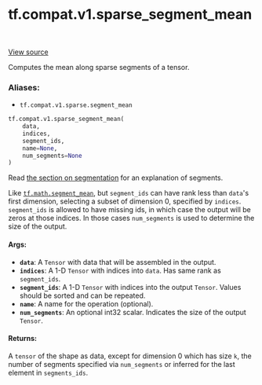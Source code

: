 <div itemscope itemtype="http://developers.google.com/ReferenceObject">
<meta itemprop="name" content="tf.compat.v1.sparse_segment_mean" />
<meta itemprop="path" content="Stable" />
</div>

# tf.compat.v1.sparse_segment_mean

<!-- Insert buttons -->

<table class="tfo-notebook-buttons tfo-api" align="left">
</table>

<a target="_blank" href="/code/stable/tensorflow/python/ops/math_ops.py">View source</a>



<!-- Start diff -->
Computes the mean along sparse segments of a tensor.

### Aliases:

* `tf.compat.v1.sparse.segment_mean`


``` python
tf.compat.v1.sparse_segment_mean(
    data,
    indices,
    segment_ids,
    name=None,
    num_segments=None
)
```



<!-- Placeholder for "Used in" -->

Read [the section on
segmentation](https://tensorflow.org/api_docs/python/tf/math#Segmentation)
for an explanation of segments.

Like <a href="../../../tf/math/segment_mean.md"><code>tf.math.segment_mean</code></a>, but `segment_ids` can have rank less than
`data`'s first dimension, selecting a subset of dimension 0, specified by
`indices`.
`segment_ids` is allowed to have missing ids, in which case the output will
be zeros at those indices. In those cases `num_segments` is used to determine
the size of the output.

#### Args:


* <b>`data`</b>: A `Tensor` with data that will be assembled in the output.
* <b>`indices`</b>: A 1-D `Tensor` with indices into `data`. Has same rank as
  `segment_ids`.
* <b>`segment_ids`</b>: A 1-D `Tensor` with indices into the output `Tensor`. Values
  should be sorted and can be repeated.
* <b>`name`</b>: A name for the operation (optional).
* <b>`num_segments`</b>: An optional int32 scalar. Indicates the size of the output
  `Tensor`.


#### Returns:

A `tensor` of the shape as data, except for dimension 0 which
has size `k`, the number of segments specified via `num_segments` or
inferred for the last element in `segments_ids`.
